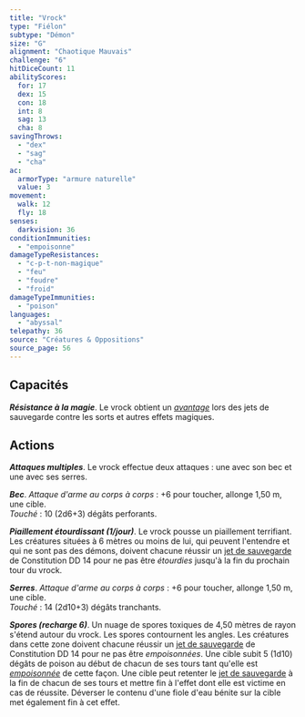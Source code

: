 ```yaml
---
title: "Vrock"
type: "Fiélon"
subtype: "Démon"
size: "G"
alignment: "Chaotique Mauvais"
challenge: "6"
hitDiceCount: 11
abilityScores:
  for: 17
  dex: 15
  con: 18
  int: 8
  sag: 13
  cha: 8
savingThrows: 
  - "dex"
  - "sag"
  - "cha"
ac: 
  armorType: "armure naturelle"
  value: 3
movement: 
  walk: 12
  fly: 18
senses: 
  darkvision: 36
conditionImmunities: 
  - "empoisonne"
damageTypeResistances: 
  - "c-p-t-non-magique"
  - "feu"
  - "foudre"
  - "froid"
damageTypeImmunities: 
  - "poison"
languages: 
  - "abyssal"
telepathy: 36
source: "Créatures & Oppositions"
source_page: 56
---
```

## Capacités
_**Résistance à la magie**_. Le vrock obtient un [_avantage_](/utiliser-les-caracteristiques/#avantage-et-desavantage) lors des jets de sauvegarde contre les sorts et autres effets magiques.

## Actions
_**Attaques multiples**_. Le vrock effectue deux attaques : une avec son bec et une avec ses serres.

_**Bec**_. _Attaque d'arme au corps à corps_ : +6 pour toucher, allonge 1,50 m, une cible.  
_Touché_ : 10 (2d6+3) dégâts perforants.

_**Piaillement étourdissant (1/jour)**_. Le vrock pousse un piaillement terrifiant. Les créatures situées à 6 mètres ou moins de lui, qui peuvent l'entendre et qui ne sont pas des démons, doivent chacune réussir un [jet de sauvegarde](/utiliser-les-caracteristiques#jets-de-sauvegarde) de Constitution DD 14 pour ne pas être _étourdies_ jusqu'à la fin du prochain tour du vrock.

_**Serres**_. _Attaque d'arme au corps à corps_ : +6 pour toucher, allonge 1,50 m, une cible.  
_Touché_ : 14 (2d10+3) dégâts tranchants.

_**Spores (recharge 6)**_. Un nuage de spores toxiques de 4,50 mètres de rayon s'étend autour du vrock. Les spores contournent les angles. Les créatures dans cette zone doivent chacune réussir un [jet de sauvegarde](/utiliser-les-caracteristiques#jets-de-sauvegarde) de Constitution DD 14 pour ne pas être _empoisonnées_. Une cible subit 5 (1d10) dégâts de poison au début de chacun de ses tours tant qu'elle est [_empoisonnée_](/gerer-la-sante-du-personnage/#empoisonne) de cette façon. Une cible peut retenter le [jet de sauvegarde](/utiliser-les-caracteristiques#jets-de-sauvegarde) à la fin de chacun de ses tours et mettre fin à l'effet dont elle est victime en cas de réussite. Déverser le contenu d'une fiole d'eau bénite sur la cible met également fin à cet effet.
